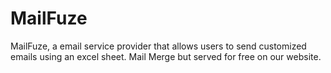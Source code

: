 # MailFuze
MailFuze, a email service provider that allows users to send customized emails using an excel sheet. 
Mail Merge but served for free on our website.
